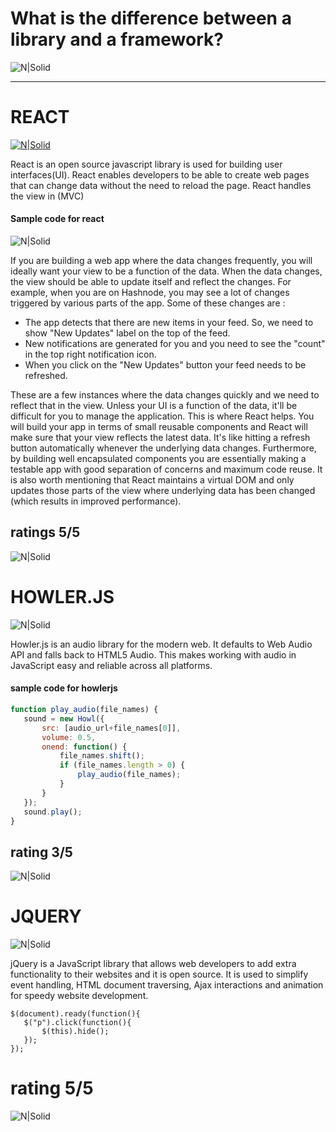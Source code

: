 # What is the difference between a library and a framework?
![N|Solid](https://i.stack.imgur.com/DqCkT.png)



----------------------------
# REACT

[![N|Solid](https://upload.wikimedia.org/wikipedia/en/thumb/a/a7/React-icon.svg/320px-React-icon.svg.png)](https://facebook.github.io/react/)

React is an open source javascript library is used for building user interfaces(UI). 
React enables developers to be able to create web pages that can change data without the need to reload the page. React handles the view in (MVC)

#### Sample code for react
![N|Solid](https://dab1nmslvvntp.cloudfront.net/wp-content/uploads/2016/02/1454509910getting-started-with-react01-hello-world-demo-1024x640.png)

If you are building a web app where the data changes frequently, you will ideally want your view to be a function of the data. When the data changes, the view should be able to update itself and reflect the changes. For example, when you are on Hashnode, you may see a lot of changes triggered by various parts of the app. Some of these changes are :

- The app detects that there are new items in your feed. So, we need to show "New Updates" label on the top of the feed.
- New notifications are generated for you and you need to see the "count" in the top right notification icon.
- When you click on the "New Updates" button your feed needs to be refreshed.

These are a few instances where the data changes quickly and we need to reflect that in the view. Unless your UI is a function of the data, it'll be difficult for you to manage the application. This is where React helps. You will build your app in terms of small reusable components and React will make sure that your view reflects the latest data. It's like hitting a refresh button automatically whenever the underlying data changes. Furthermore, by building well encapsulated components you are essentially making a testable app with good separation of concerns and maximum code reuse. It is also worth mentioning that React maintains a virtual DOM and only updates those parts of the view where underlying data has been changed (which results in improved performance).

## ratings 5/5
![N|Solid](http://www.courierhacker.com/wp-content/uploads/2016/01/5-star-rating.png)


  

# HOWLER.JS

![N|Solid](https://camo.githubusercontent.com/98b571ff7230cf5d95e1d41d5d8ea0620c20a79d/68747470733a2f2f73332e616d617a6f6e6177732e636f6d2f686f776c65722e6a732f686f776c65722d6c6f676f2e706e67)

Howler.js is an audio library for the modern web. It defaults to Web Audio API and falls back to HTML5 Audio. This makes working with audio in JavaScript easy and reliable across all platforms.


#### sample code for howlerjs
 
 
 ```javascript
function play_audio(file_names) {
    sound = new Howl({
        src: [audio_url+file_names[0]],
        volume: 0.5,
        onend: function() {
            file_names.shift();
            if (file_names.length > 0) {
                play_audio(file_names);
            }
        }
    });      
    sound.play();
}
```

## rating 3/5
![N|Solid](https://unputdownablebookclub.files.wordpress.com/2013/10/3-stars-out-of-5.png)

# JQUERY

![N|Solid](http://www.softsciencewebmedia.com/images/CodingPlatforms_jQuery.png)

jQuery is a JavaScript library that allows web developers to add extra functionality to their websites and it is open source. It is used to simplify event handling, HTML document traversing, Ajax interactions and animation for speedy website development.

 ```
 $(document).ready(function(){
    $("p").click(function(){
        $(this).hide();
    });
});
```
# rating 5/5
![N|Solid](http://www.courierhacker.com/wp-content/uploads/2016/01/5-star-rating.png)






